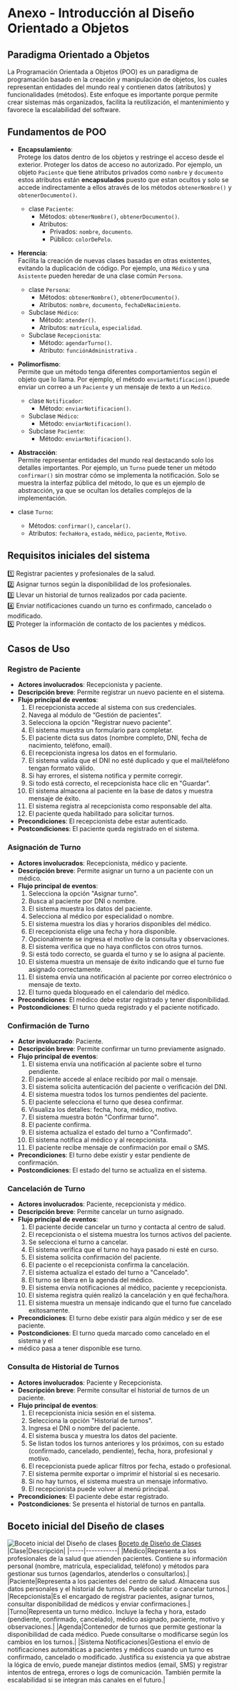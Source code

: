 # Anexo - Introducción al Diseño Orientado a Objetos

## Paradigma Orientado a Objetos
La Programación Orientada a Objetos (POO) es un paradigma de programación basado
en la creación y manipulación de objetos, los cuales representan entidades del 
mundo real y contienen datos (atributos) y funcionalidades (métodos). 
Este enfoque es importante porque permite crear sistemas más organizados, facilita 
la reutilización, el mantenimiento y favorece la escalabilidad del software.

## Fundamentos de POO
- **Encapsulamiento**: <br> 
Protege los datos dentro de los objetos y restringe 
el acceso desde el exterior. Proteger los datos de acceso no autorizado.
Por ejemplo, un objeto `Paciente` que tiene atributos privados como `nombre` 
y `documento` estos atributos están **encapsulados** puesto que estan ocultos y solo
se accede indirectamente a ellos através de los métodos `obtenerNombre()` y
`obtenerDocumento()`.
  - clase `Paciente`:
    - Métodos:   `obtenerNombre()`, `obtenerDocumento()`.
    - Atributos:
      - Privados: `nombre`, `documento`.
      - Público: `colorDePelo`.
        
- **Herencia**:<br>
Facilita la creación de nuevas clases basadas en otras existentes, 
evitando la duplicación de código. Por ejemplo, una `Médico` y una `Asistente` pueden
heredar de una clase común `Persona`.
  - clase `Persona`:
    - Métodos:   `obtenerNombre()`, `obtenerDocumento()`.
    - Atributos: `nombre`, `documento`, `fechaDeNacimiento`.
  - Subclase `Médico`:
    - Método:   `atender()`.
    - Atributos: `matrícula`, `especialidad`.
  - Subclase `Recepcionista`:
    - Método:   `agendarTurno()`.
    - Atributo: `funciónAdministrativa` .

- **Polimorfismo**: <br>
Permite que un método tenga diferentes comportamientos según el objeto que lo
llama. Por ejemplo, el método `enviarNotificacion()`puede enviar un correo a un
 `Paciente` y un mensaje de texto a un `Medico`.
  - clase `Notificador`:
    - Método:   `enviarNotificacion()`.
  - Subclase `Médico`:
    - Método:   `enviarNotificacion()`.
  - Subclase `Paciente`:
    - Método:   `enviarNotificacion()`.

- **Abstracción**: <br>
Permite representar entidades del mundo real destacando solo
los detalles importantes. Por ejemplo, un `Turno` puede tener un método
 `confirmar()` sin mostrar cómo se implementa la notificación. Solo se muestra
 la interfaz pública del método, lo que es un ejemplo de abstracción, ya que
se ocultan los detalles complejos de la implementación.
- clase `Turno`:
    - Métodos:   `confirmar()`, `cancelar()`.
    - Atributos: `fechaHora`, `estado`, `médico`, `paciente`, `Motivo`.
        
## Requisitos iniciales del sistema
:one: Registrar pacientes y profesionales de la salud.<br>
:two: Asignar turnos según la disponibilidad de los profesionales.<br>
:three: Llevar un historial de turnos realizados por cada paciente.<br>
:four: Enviar notificaciones cuando un turno es confirmado, cancelado o modificado.<br>
:five: Proteger la información de contacto de los pacientes y médicos.<br>

## Casos de Uso

### Registro de Paciente
- **Actores involucrados**: Recepcionista y paciente.
- **Descripción breve**: Permite registrar un nuevo paciente en el sistema.
- **Flujo principal de eventos**:
  1. El recepcionista accede al sistema con sus credenciales.
  2. Navega al módulo de “Gestión de pacientes”.
  3. Selecciona la opción "Registrar nuevo paciente".
  4. El sistema muestra un formulario para completar.
  5. El paciente dicta sus datos (nombre completo, DNI, fecha de nacimiento, teléfono, email).
  6. El recepcionista ingresa los datos en el formulario.
  7. El sistema valida que el DNI no esté duplicado y que el mail/teléfono tengan formato válido.
  8. Si hay errores, el sistema notifica y permite corregir.
  9. Si todo está correcto, el recepcionista hace clic en "Guardar".
  10. El sistema almacena al paciente en la base de datos y muestra mensaje de éxito.
  11. El sistema registra al recepcionista como responsable del alta.
  12. El paciente queda habilitado para solicitar turnos.
- **Precondiciones**: El recepcionista debe estar autenticado.
- **Postcondiciones**: El paciente queda registrado en el sistema.

### Asignación de Turno
- **Actores involucrados**: Recepcionista, médico y paciente.
- **Descripción breve**: Permite asignar un turno a un paciente con un médico.
- **Flujo principal de eventos**:
  1. Selecciona la opción "Asignar turno".
  2. Busca al paciente por DNI o nombre.
  3. El sistema muestra los datos del paciente.
  4. Selecciona al médico por especialidad o nombre.
  5. El sistema muestra los días y horarios disponibles del médico.
  6. El recepcionista elige una fecha y hora disponible.
  7. Opcionalmente se ingresa el motivo de la consulta y observaciones.
  8. El sistema verifica que no haya conflictos con otros turnos.
  9. Si está todo correcto, se guarda el turno y se lo asigna al paciente.
  10. El sistema muestra un mensaje de éxito indicando que el turno fue asignado correctamente.
  11. El sistema envía una notificación al paciente por correo electrónico o mensaje de texto.
  12. El turno queda bloqueado en el calendario del médico.
- **Precondiciones**: El médico debe estar registrado y tener disponibilidad.
- **Postcondiciones**: El turno queda registrado y el paciente notificado.

### Confirmación de Turno
- **Actor involucrado**: Paciente.
- **Descripción breve**: Permite confirmar un turno previamente asignado.
- **Flujo principal de eventos**:
  1. El sistema envía una notificación al paciente sobre el turno pendiente.
  2. El paciente accede al enlace recibido por mail o mensaje.
  3. El sistema solicita autenticación del paciente o verificación del DNI.
  4. El sistema muestra todos los turnos pendientes del paciente.
  5. El paciente selecciona el turno que desea confirmar.
  6. Visualiza los detalles: fecha, hora, médico, motivo.
  7. El sistema muestra botón "Confirmar turno".
  8. El paciente confirma.
  9. El sistema actualiza el estado del turno a "Confirmado".
  10. El sistema notifica al médico y al recepcionista.
  11. El paciente recibe mensaje de confirmación por email o SMS.
- **Precondiciones**: El turno debe existir y estar pendiente de confirmación.
- **Postcondiciones**: El estado del turno se actualiza en el sistema.

### Cancelación de Turno
- **Actores involucrados**: Paciente, recepcionista y médico.
- **Descripción breve**: Permite cancelar un turno asignado.
- **Flujo principal de eventos**:
  1. El paciente decide cancelar un turno y contacta al centro de salud.
  2. El recepcionista o el sistema muestra los turnos activos del paciente.
  3. Se selecciona el turno a cancelar.
  4. El sistema verifica que el turno no haya pasado ni esté en curso.
  5. El sistema solicita confirmación del paciente.
  6. El paciente o el recepcionista confirma la cancelación.
  7. El sistema actualiza el estado del turno a "Cancelado".
  8. El turno se libera en la agenda del médico.
  9. El sistema envía notificaciones al médico, paciente y recepcionista.
  10. El sistema registra quién realizó la cancelación y en qué fecha/hora.
  11. El sistema muestra un mensaje indicando que el turno fue cancelado exitosamente.
- **Precondiciones**: El turno debe existir para algún médico y ser de ese paciente.
- **Postcondiciones**: El turno queda marcado como cancelado en el sistema y el
- médico pasa a tener disponible ese turno.

### Consulta de Historial de Turnos
- **Actores involucrados**: Paciente y Recepcionista.
- **Descripción breve**: Permite consultar el historial de turnos de un paciente.
- **Flujo principal de eventos**:
  1. El recepcionista inicia sesión en el sistema.
  2. Selecciona la opción "Historial de turnos".
  3. Ingresa el DNI o nombre del paciente.
  4. El sistema busca y muestra los datos del paciente.
  5. Se listan todos los turnos anteriores y los próximos, con su estado (confirmado, cancelado, pendiente), fecha, hora, profesional y motivo.
  6. El recepcionista puede aplicar filtros por fecha, estado o profesional.
  7. El sistema permite exportar o imprimir el historial si es necesario.
  8. Si no hay turnos, el sistema muestra un mensaje informativo.
  9. El recepcionista puede volver al menú principal.
- **Precondiciones**: El paciente debe estar registrado.
- **Postcondiciones**: Se presenta el historial de turnos en pantalla.

## Boceto inicial del Diseño de clases
![Boceto inicial del Diseño de clases](https://github.com/skalapuj/SistemaGestionTurnos/raw/main/imagenes/Boceto%20inicial%20del%20Dise%C3%B1o%20de%20clases.png)
[Boceto de Diseño de Clases](https://drive.google.com/file/d/1n2TsOCuJ0kxj4p1C9c2sEuaTvZG4F68J/view?usp=sharing)
|Clase|Descripción|
|-----|-----------|
|Médico|Representa a los profesionales de la salud que atienden pacientes. Contiene su información personal (nombre, matrícula, especialidad, teléfono) y métodos para gestionar sus turnos (agendarlos, atenderlos o consultarlos).|
|Paciente|Representa a los pacientes del centro de salud. Almacena sus datos personales y el historial de turnos. Puede solicitar o cancelar turnos.|
|Recepcionista|Es el encargado de registrar pacientes, asignar turnos, consultar disponibilidad de médicos y enviar confirmaciones.|
|Turno|Representa un turno médico. Incluye la fecha y hora, estado (pendiente, confirmado, cancelado), médico asignado, paciente, motivo y observaciones.|
|Agenda|Contenedor de turnos que permite gestionar la disponibilidad de cada médico. Puede consultarse o modificarse según los cambios en los turnos.|
|Sistema Notificaciones|Gestiona el envío de notificaciones automáticas a pacientes y médicos cuando un turno es confirmado, cancelado o modificado. Justifica su existencia ya que abstrae la lógica de envío, puede manejar distintos medios (email, SMS) y registrar intentos de entrega, errores o logs de comunicación. También permite la escalabilidad si se integran más canales en el futuro.|


